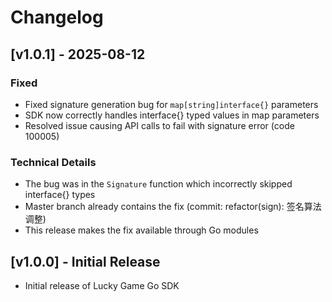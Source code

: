 # Changelog

## [v1.0.1] - 2025-08-12

### Fixed
- Fixed signature generation bug for `map[string]interface{}` parameters
- SDK now correctly handles interface{} typed values in map parameters
- Resolved issue causing API calls to fail with signature error (code 100005)

### Technical Details
- The bug was in the `Signature` function which incorrectly skipped interface{} types
- Master branch already contains the fix (commit: refactor(sign): 签名算法调整)
- This release makes the fix available through Go modules

## [v1.0.0] - Initial Release

- Initial release of Lucky Game Go SDK